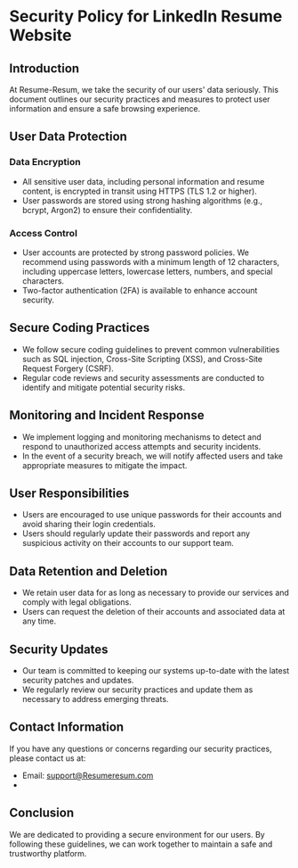 # Security Policy for LinkedIn Resume Website

## Introduction

At Resume-Resum, we take the security of our users' data seriously. This document outlines our security practices and measures to protect user information and ensure a safe browsing experience. 

## User Data Protection

### Data Encryption

- All sensitive user data, including personal information and resume content, is encrypted in transit using HTTPS (TLS 1.2 or higher).
- User passwords are stored using strong hashing algorithms (e.g., bcrypt, Argon2) to ensure their confidentiality.

### Access Control

- User accounts are protected by strong password policies. We recommend using passwords with a minimum length of 12 characters, including uppercase letters, lowercase letters, numbers, and special characters.
- Two-factor authentication (2FA) is available to enhance account security.

## Secure Coding Practices

- We follow secure coding guidelines to prevent common vulnerabilities such as SQL injection, Cross-Site Scripting (XSS), and Cross-Site Request Forgery (CSRF).
- Regular code reviews and security assessments are conducted to identify and mitigate potential security risks.

## Monitoring and Incident Response

- We implement logging and monitoring mechanisms to detect and respond to unauthorized access attempts and security incidents.
- In the event of a security breach, we will notify affected users and take appropriate measures to mitigate the impact.

## User Responsibilities

- Users are encouraged to use unique passwords for their accounts and avoid sharing their login credentials.
- Users should regularly update their passwords and report any suspicious activity on their accounts to our support team.

## Data Retention and Deletion

- We retain user data for as long as necessary to provide our services and comply with legal obligations.
- Users can request the deletion of their accounts and associated data at any time.

## Security Updates

- Our team is committed to keeping our systems up-to-date with the latest security patches and updates.
- We regularly review our security practices and update them as necessary to address emerging threats.

## Contact Information

If you have any questions or concerns regarding our security practices, please contact us at:

- Email: support@Resumeresum.com
- 

## Conclusion

We are dedicated to providing a secure environment for our users. By following these guidelines, we can work together to maintain a safe and trustworthy platform.

